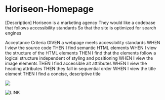 # Horiseon-Homepage

[Description]
 Horiseon is a marketing agency
 They would like a codebase that follows accessibility standards
 So that the site is optimized for search engines

  Acceptance Criteria
    GIVEN a webpage meets accessibility standards
    WHEN I view the source code
    THEN I find semantic HTML elements
    WHEN I view the structure of the HTML elements
    THEN I find that the elements follow a logical structure independent of styling and positioning
    WHEN I view the image elements
    THEN I find accessible alt attributes
    WHEN I view the heading attributes
    THEN they fall in sequential order
    WHEN I view the title element
    THEN I find a concise, descriptive title

![](https://user-images.githubusercontent.com/74122817/109496251-86585480-7ae4-11eb-8b89-e68a457b85dd.png)


![LINK](https://anniec9205.github.io/Horiseon-Homepage/)
